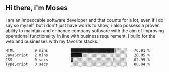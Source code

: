 ## Hi there, i'm Moses

I am an impeccable software developer and that counts for a lot, even if i do say so myself, but i don't just have words to show, i also possess a proven ability to maintain and enhance company software with the aim of improving operational functionality in line with business requirement. I build for the web and businesses with my favorite stacks.
<!--START_SECTION:waka-->

```txt
HTML         9 mins          ███████████████████▒░░░░░   76.91 %
JavaScript   2 mins          █████░░░░░░░░░░░░░░░░░░░░   20.05 %
CSS          0 secs          ▓░░░░░░░░░░░░░░░░░░░░░░░░   02.99 %
TypeScript   0 secs          ░░░░░░░░░░░░░░░░░░░░░░░░░   00.04 %
```

<!--END_SECTION:waka-->
